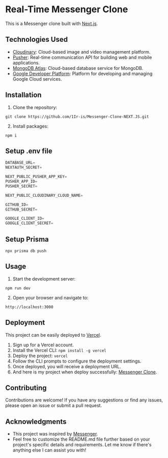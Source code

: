 # Real-Time Messenger Clone

This is a Messenger clone built with [Next.js](https://nextjs.org/).

## Technologies Used

- [Cloudinary](https://cloudinary.com/): Cloud-based image and video management platform.
- [Pusher](https://pusher.com/): Real-time communication API for building web and mobile applications.
- [MongoDB Atlas](https://mongodb.com/atlas/): Cloud-based database service for MongoDB.
- [Google Developer Platform](https://console.cloud.google.com/): Platform for developing and managing Google Cloud services.

## Installation

1. Clone the repository: 
```shell
git clone https://github.com/1Ir-is/Messenger-Clone-NEXT.JS.git
```
2. Install packages: 
```shell
npm i
```
## Setup .env file
```js
DATABASE_URL=
NEXTAUTH_SECRET=

NEXT_PUBLIC_PUSHER_APP_KEY=
PUSHER_APP_ID=
PUSHER_SECRET=

NEXT_PUBLIC_CLOUDINARY_CLOUD_NAME=

GITHUB_ID=
GITHUB_SECRET=

GOOGLE_CLIENT_ID=
GOOGLE_CLIENT_SECRET=
```
## Setup Prisma
```shell
npx prisma db push
```

## Usage

1. Start the development server:
```shell
npm run dev
```
2. Open your browser and navigate to: 
```shell
http://localhost:3000
```

## Deployment

This project can be easily deployed to [Vercel](https://vercel.com/).

1. Sign up for a Vercel account.
2. Install the Vercel CLI: `npm install -g vercel`
3. Deploy the project: `vercel`
4. Follow the CLI prompts to configure the deployment settings.
5. Once deployed, you will receive a deployment URL.
6. And here is my project when deploy successfully: [Messenger Clone](https://messenger-clone-next-4bzvatt3j-1ir-is.vercel.app/).

## Contributing

Contributions are welcome! If you have any suggestions or find any issues, please open an issue or submit a pull request.

## Acknowledgments

- This project was inspired by [Messenger](https://www.messenger.com/).
- Feel free to customize the README.md file further based on your project's specific details and requirements. Let me know if there's anything else I can assist you with!
